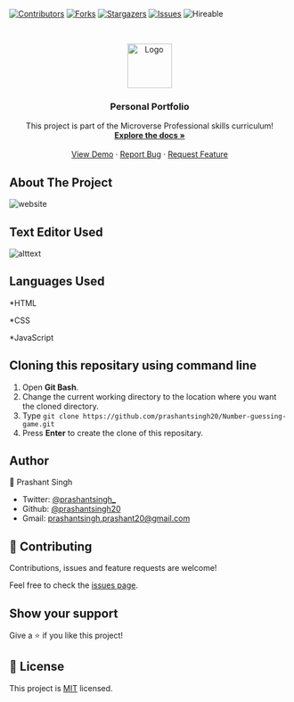 [![Contributors][contributors-shield]][contributors-url]
[![Forks][forks-shield]][forks-url]
[![Stargazers][stars-shield]][stars-url]
[![Issues][issues-shield]][issues-url]
![Hireable](https://cdn.rawgit.com/hiendv/hireable/master/styles/default/yes.svg)

<!-- PROJECT LOGO -->
<!--br />
<p align="center">
  <a href="https://github.com/prashantsingh20/Personal-Portfolio-Website">
  </a>

  <h3 align="center">Personal Portfolio Website</h3>

  <p align="center">
  This Website Using Html, Css and JavaScript, With a beautiful user interface. It contains a Header, Home, About, Hobbies, Skills, prject and Contact....
    <br />
  
    <a href="https://github.com/prashantsingh20/Personal-Portfolio-Website"><strong>Explore the docs »</strong></a>
    <br />
    <br />
    <a href="https://prashantsingh20.github.io/Personal-Portfolio-Website/">View Demo</a>
    ·
    <a href="https://github.com/prashantsingh20/Personal-Portfolio-Website/issues">Report Bug</a>
    ·
    <a href="https://github.com/prashantsingh20/Personal-Portfolio-Website/issues">Request Feature</a>
  </p>
  </p-->
  <!-- PROJECT LOGO -->
<br />
<p align="center">
  <a href="https://github.com/rammazzoti2000/personal_portfolio">
    <img src="public/images/microverse.png" alt="Logo" width="80" height="80">
  </a>

  <h3 align="center">Personal Portfolio</h3>

  <p align="center">
    This project is part of the Microverse Professional skills curriculum!
    <br />
    <a href="https://github.com/rammazzoti2000/personal_portfolio"><strong>Explore the docs »</strong></a>
    <br />
    <br />
    <a href="https://www.alex-portfolio.org/">View Demo</a>
    ·
    <a href="https://github.com/rammazzoti2000/personal_portfolio/issues">Report Bug</a>
    ·
    <a href="https://github.com/rammazzoti2000/personal_portfolio/issues">Request Feature</a>
  </p>
  </p>

<!-- ABOUT THE PROJECT -->
## About The Project
![website](https://user-images.githubusercontent.com/68744875/124517975-f7957480-de02-11eb-8a26-66be25a32447.PNG)


## Text Editor Used
![alttext](https://img.shields.io/badge/Visual_Studio_Code-0078D4?style=for-the-badge&logo=visual%20studio%20code&logoColor=white)

## Languages Used
<p>*HTML</p>
<p>*CSS</p>
<p>*JavaScript</p>


 ## Cloning this repositary using command line
 1. Open **Git Bash**.
 1. Change the current working directory to the location where you want the cloned directory.
 1. Type `git clone https://github.com/prashantsingh20/Number-guessing-game.git`
 1. Press **Enter** to create the clone of this repositary.
 

<!-- CONTACT -->
## Author
👤 Prashant Singh

- Twitter: [@prashantsingh_](https://twitter.com/prashanthsingh_)
- Github: [@prashantsingh20](https://github.com/prashantsingh20)
- Gmail: prashantsingh.prashant20@gmail.com

## :handshake: Contributing
Contributions, issues and feature requests are welcome!

Feel free to check the [issues page](https://github.com/prashantsingh20/Personal-Portfolio-Website/issues).

## Show your support

Give a :star: if you like this project!

<!-- MARKDOWN LINKS & IMAGES -->
<!-- https://www.markdownguide.org/basic-syntax/#reference-style-links -->
[contributors-shield]: https://img.shields.io/github/contributors/prashantsingh20/Personal-Portfolio-Website.svg?styles/default/yes.svg
[contributors-url]: https://github.com/prashantsingh20/Personal-Portfolio-Websitegraphs/contributors
[forks-shield]: https://img.shields.io/github/forks/prashantsingh20/Personal-Portfolio-Website.svg?styles/default/yes.svg
[forks-url]: https://github.com/prashantsingh20//network/members
[stars-shield]: https://img.shields.io/github/stars/prashantsingh20/Personal-Portfolio-Website.svg?styles/default/yes.svg
[stars-url]: https://github.com/prashantsingh20/personal_portfolio/stargazers
[issues-shield]: https://img.shields.io/github/issues/prashantsingh20/Personal-Portfolio-Website.svg?styles/default/yes.svg
[issues-url]: https://github.com/prashantsingh20/Personal-Portfolio-Website/issues

## 📝 License

This project is [MIT](https://opensource.org/licenses/MIT) licensed.
